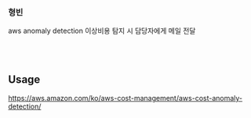 ### 형빈
aws anomaly detection 이상비용 탐지 시 담당자에게 메일 전달 

<br>
<br>

## Usage
https://aws.amazon.com/ko/aws-cost-management/aws-cost-anomaly-detection/